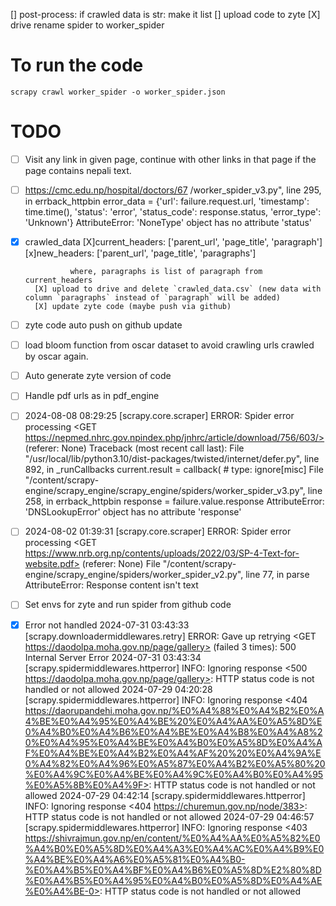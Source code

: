 [] post-process: if crawled data is str: make it list
[] upload code to zyte
[X] drive rename spider to worker_spider

# To run the code
`scrapy crawl worker_spider -o worker_spider.json`

# TODO
* [ ] Visit any link in given page, continue with other links in that page if the page contains nepali text.
* [ ] https://cmc.edu.np/hospital/doctors/67
        /worker_spider_v3.py", line 295, in errback_httpbin
        error_data = {'url': failure.request.url, 'timestamp': time.time(), 'status': 'error', 'status_code': response.status, 'error_type': 'Unknown'}
        AttributeError: 'NoneType' object has no attribute 'status'
* [x] crawled_data
        [X]current_headers: ['parent_url', 'page_title', 'paragraph']
        [x]new_headers: ['parent_url', 'page_title', 'paragraphs']

                where, paragraphs is list of paragraph from current_headers
        [X] upload to drive and delete `crawled_data.csv` (new data with column `paragraphs` instead of `paragraph` will be added)
        [X] update zyte code (maybe push via github)
* [ ] zyte code auto push on github update
* [ ] load bloom function from oscar dataset to avoid crawling urls crawled by oscar again.
* [ ] Auto generate zyte version of code
* [ ] Handle pdf urls as in pdf_engine
* [ ] 2024-08-08 08:29:25 [scrapy.core.scraper] ERROR: Spider error processing <GET https://nepmed.nhrc.gov.npindex.php/jnhrc/article/download/756/603/> (referer: None)
Traceback (most recent call last):
  File "/usr/local/lib/python3.10/dist-packages/twisted/internet/defer.py", line 892, in _runCallbacks
    current.result = callback(  # type: ignore[misc]
  File "/content/scrapy-engine/scrapy_engine/scrapy_engine/spiders/worker_spider_v3.py", line 258, in errback_httpbin
    response = failure.value.response
AttributeError: 'DNSLookupError' object has no attribute 'response'

* [ ] 2024-08-02 01:39:31 [scrapy.core.scraper] ERROR: Spider error processing <GET https://www.nrb.org.np/contents/uploads/2022/03/SP-4-Text-for-website.pdf> (referer: None)
File "/content/scrapy-engine/scrapy_engine/spiders/worker_spider_v2.py", line 77, in parse
AttributeError: Response content isn't text

* [ ] Set envs for zyte and run spider from github code


* [X] Error not handled
2024-07-31 03:43:33 [scrapy.downloadermiddlewares.retry] ERROR: Gave up retrying <GET https://daodolpa.moha.gov.np/page/gallery> (failed 3 times): 500 Internal Server Error
2024-07-31 03:43:34 [scrapy.spidermiddlewares.httperror] INFO: Ignoring response <500 https://daodolpa.moha.gov.np/page/gallery>: HTTP status code is not handled or not allowed
2024-07-29 04:20:28 [scrapy.spidermiddlewares.httperror] INFO: Ignoring response <404 https://daorupandehi.moha.gov.np/%E0%A4%88%E0%A4%B2%E0%A4%BE%E0%A4%95%E0%A4%BE%20%E0%A4%AA%E0%A5%8D%E0%A4%B0%E0%A4%B6%E0%A4%BE%E0%A4%B8%E0%A4%A8%20%E0%A4%95%E0%A4%BE%E0%A4%B0%E0%A5%8D%E0%A4%AF%E0%A4%BE%E0%A4%B2%E0%A4%AF%20%20%E0%A4%9A%E0%A4%82%E0%A4%96%E0%A5%87%E0%A4%B2%E0%A5%80%20%E0%A4%9C%E0%A4%BE%E0%A4%9C%E0%A4%B0%E0%A4%95%E0%A5%8B%E0%A4%9F>: HTTP status code is not handled or not allowed
2024-07-29 04:42:14 [scrapy.spidermiddlewares.httperror] INFO: Ignoring response <404 https://churemun.gov.np/node/383>: HTTP status code is not handled or not allowed
2024-07-29 04:46:57 [scrapy.spidermiddlewares.httperror] INFO: Ignoring response <403 https://shivrajmun.gov.np/en/content/%E0%A4%AA%E0%A5%82%E0%A4%B0%E0%A5%8D%E0%A4%A3%E0%A4%AC%E0%A4%B9%E0%A4%BE%E0%A4%A6%E0%A5%81%E0%A4%B0-%E0%A4%B5%E0%A4%BF%E0%A4%B6%E0%A5%8D%E2%80%8D%E0%A4%B5%E0%A4%95%E0%A4%B0%E0%A5%8D%E0%A4%AE%E0%A4%BE-0>: HTTP status code is not handled or not allowed



